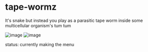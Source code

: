 # tape-wormz
It's snake but instead you play as a parasitic tape worm inside some multicellular organism's tum tum

![image](https://user-images.githubusercontent.com/79044047/144054489-4800f38e-73e7-41b6-b945-42c93179413d.png)
![image](https://user-images.githubusercontent.com/79044047/144054563-56d9ac76-de21-4f46-8104-c7f0781d87a1.png)

status: currently making the menu
